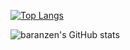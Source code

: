 [![Top Langs](https://github-readme-stats.vercel.app/api/top-langs/?username=baranzen&theme=radical&layout=compact)](https://github.com/baranzen/github-readme-stats)

![baranzen's GitHub stats](https://github-readme-stats.vercel.app/api?username=baranzen&show_icons=true&theme=radical)
